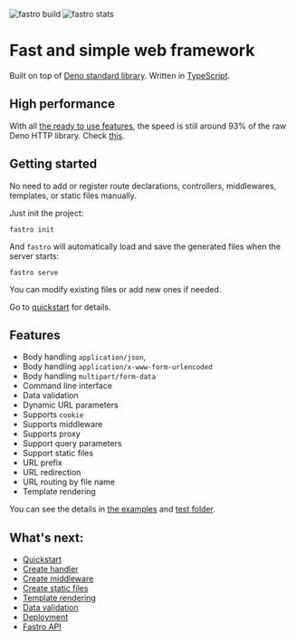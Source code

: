 ![][build] ![][stats]

# Fast and simple web framework
Built on top of [Deno standard library](https://deno.land/std@0.74.0). Written in [TypeScript](https://www.typescriptlang.org/). 

## High performance

With all [the ready to use features](#features), the speed is still around 93% of the raw Deno HTTP library. Check [this](docs/perfomance.md).

## Getting started
No need to add or register route declarations, controllers, middlewares, templates, or static files manually. 

Just init the project:
```
fastro init
```
And `fastro` will automatically load and save the generated files when the server starts:
```
fastro serve
```
You can modify existing files or add new ones if needed.

Go to [quickstart](docs/quickstart.md) for details.

## Features
- Body handling `application/json`, 
- Body handling `application/x-www-form-urlencoded`
- Body handling `multipart/form-data`
- Command line interface
- Data validation
- Dynamic URL parameters
- Supports `cookie`
- Supports middleware
- Supports proxy
- Support query parameters
- Support static files
- URL prefix
- URL redirection
- URL routing by file name
- Template rendering

You can see the details in [the examples](https://github.com/fastrodev/fastro/blob/master/services) and [test folder](https://github.com/fastrodev/fastro/blob/master/test).

## What's next:
- [Quickstart](docs/quickstart.md)
- [Create handler](docs/handler.md)
- [Create middleware](docs/middleware.md)
- [Create static files](docs/static.md)
- [Template rendering](docs/rendering.md)
- [Data validation](docs/validation.md)
- [Deployment](docs/deployment.md)
- [Fastro API](docs/api.md)

[build]: https://github.com/fastrodev/fastro/workflows/ci/badge.svg?branch=master "fastro build"
[stats]: https://img.shields.io/endpoint?url=https%3A%2F%2Fraw.fastro.dev%2Fstats "fastro stats"
